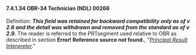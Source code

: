 #### 7.4.1.34 OBR-34 Technician (NDL) 00266

Definition: **_This field was retained for backward compatibility only as of v 2.6 and the detail was withdrawn and removed from the standard as of v 2.9._** The reader is referred to the PRTsegment used relative to OBR as described in section **Error! Reference source not found.**, "[_Principal Result Interpreter_](#obx-observationresult-segment)."
